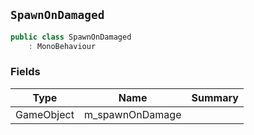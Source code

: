 ## `SpawnOnDamaged`

```csharp
public class SpawnOnDamaged
    : MonoBehaviour
```

### Fields

| Type | Name | Summary | 
| --- | --- | --- | 
| GameObject | m_spawnOnDamage |  | 


